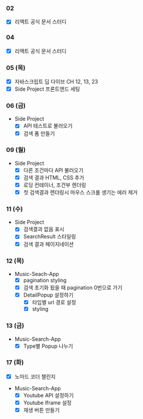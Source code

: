 ### 02

- [x] 리액트 공식 문서 스터디

### 04

- [x] 리액트 공식 문서 스터디

### 05 (목)

- [x] 자바스크립트 딥 다이브 CH 12, 13, 23
- [x] Side Project 프론트엔드 세팅

### 06 (금)

- Side Project
  - [x] API 테스트로 불러오기
  - [x] 검색 폼 만들기

### 09 (월)

- Side Project
  - [x] 다른 조건마다 API 불러오기
  - [x] 검색 결과 HTML, CSS 추가
  - [x] 로딩 컨테이너, 조건부 렌더링
  - [x] 첫 검색결과 렌더링시 마우스 스크롤 생기는 에러 제거

### 11 (수)

- Side Project
  - [x] 검색결과 없음 표시
  - [x] SearchResult 스타일링
  - [x] 검색 결과 페이지네이션

### 12 (목)

- Music-Seach-App
  - [x] pagination styling
  - [x] 검색 초기화 됬을 때 pagination 0번으로 가기
  - [x] DetailPopup 설정하기
    - [x] 타입별 url 경로 설정
    - [x] styling

### 13 (금)

- Music-Search-App
  - [x] Type별 Popup 나누기

### 17 (화)

- [x] 노마드 코더 챌린지
- Music-Search-App
  - [x] Youtube API 설정하기
  - [x] Youtube Iframe 설정
  - [x] 재생 버튼 만들기
